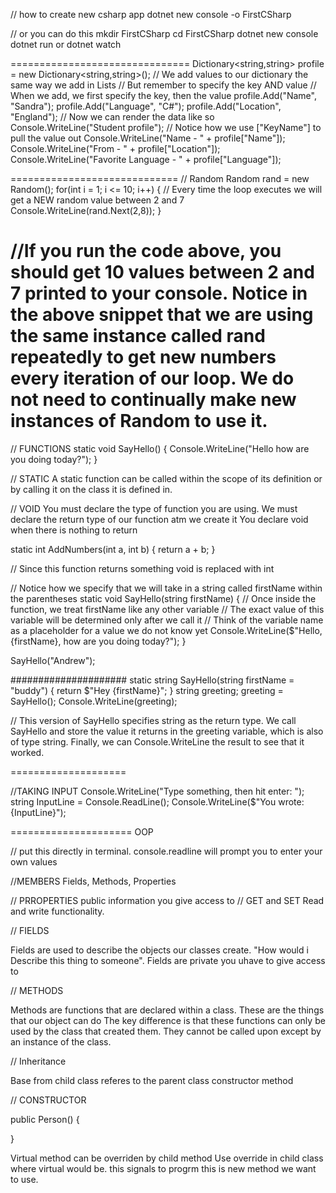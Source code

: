 // how to create new csharp app
dotnet new console -o FirstCSharp

// or you can do this
mkdir FirstCSharp
cd FirstCSharp
dotnet new console
dotnet run or dotnet watch


===============================
Dictionary<string,string> profile = new Dictionary<string,string>();
// We add values to our dictionary the same way we add in Lists
// But remember to specify the key AND value
// When we add, we first specify the key, then the value
profile.Add("Name", "Sandra");
profile.Add("Language", "C#");
profile.Add("Location", "England");
// Now we can render the data like so
Console.WriteLine("Student profile");
// Notice how we use ["KeyName"] to pull the value out
Console.WriteLine("Name - " + profile["Name"]);
Console.WriteLine("From - " + profile["Location"]);
Console.WriteLine("Favorite Language - " + profile["Language"]);

=============================
// Random
Random rand = new Random();
for(int i = 1; i <= 10; i++)
{
    // Every time the loop executes we will get a NEW random value between 2 and 7
    Console.WriteLine(rand.Next(2,8));
}

//If you run the code above, you should get 10 values between 2 and 7 printed to your console. Notice in the above snippet that we are using the same instance called rand repeatedly to get new numbers every iteration of our loop. We do not need to continually make new instances of Random to use it.
===============================

// FUNCTIONS
static void SayHello()
{
    Console.WriteLine("Hello how are you doing today?");
}

// STATIC
A static function can be called within the scope of its definition or by calling it on the class it is defined in.

// VOID
You must declare the type of function you are using. We must declare the return type of our function atm we create it
You declare void when there is nothing to return

static int AddNumbers(int a, int b)
{
    return a + b;
}

// Since this function returns something void is replaced with int

// Notice how we specify that we will take in a string called firstName within the parentheses
static void SayHello(string firstName)
{
    // Once inside the function, we treat firstName like any other variable
    // The exact value of this variable will be determined only after we call it
    // Think of the variable name as a placeholder for a value we do not know yet
    Console.WriteLine($"Hello, {firstName}, how are you doing today?");
}

SayHello("Andrew");

#####################
static string SayHello(string firstName = "buddy")
{
    return $"Hey {firstName}";
}
string greeting;
greeting = SayHello();
Console.WriteLine(greeting);

//
This version of SayHello specifies string as the return type. We call SayHello and store the value it returns in the greeting variable, which is also of type string. Finally, we can Console.WriteLine the result to see that it worked.


====================

//TAKING INPUT
Console.WriteLine("Type something, then hit enter: ");
string InputLine = Console.ReadLine();
Console.WriteLine($"You wrote: {InputLine}");
 
=====================
OOP

// put this directly in terminal. console.readline will prompt you to enter your own values

//MEMBERS
Fields, Methods, Properties

// PRROPERTIES
public information you give access to
// GET and SET
Read and write functionality.

// FIELDS

Fields are used to describe the objects our classes create. "How would i Describe this thing to someone". Fields are private you uhave to give access to

// METHODS

Methods are functions that are declared within a class. These are the things that our object can do
The key difference is that these functions can only be used by the class that created them. They cannot be called
upon except by an instance of the class.

// Inheritance

Base from child class referes to the parent class constructor method

// CONSTRUCTOR

public Person()
{
    
}


Virtual method can be overriden by child method
Use override in child class where virtual would be. this signals to progrm this is new method we want to use.
